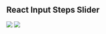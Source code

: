 ## React Input Steps  Slider

![](https://i.postimg.cc/4yqjCW03/2024-03-01-11-55-37.png)
![](https://i.postimg.cc/rmmQjSpF/Slider-Steps-ezgif-com-video-to-gif-converter.gif)
